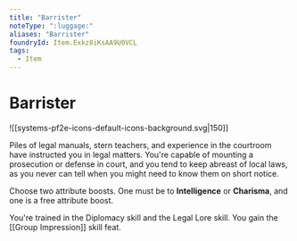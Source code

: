 ```yaml
---
title: "Barrister"
noteType: ":luggage:"
aliases: "Barrister"
foundryId: Item.Exkz8iKsAA9U0VCL
tags:
  - Item
---
```


# Barrister
![[systems-pf2e-icons-default-icons-background.svg|150]]

Piles of legal manuals, stern teachers, and experience in the courtroom have instructed you in legal matters. You're capable of mounting a prosecution or defense in court, and you tend to keep abreast of local laws, as you never can tell when you might need to know them on short notice.

Choose two attribute boosts. One must be to **Intelligence** or **Charisma**, and one is a free attribute boost.

You're trained in the Diplomacy skill and the Legal Lore skill. You gain the [[Group Impression]] skill feat.
